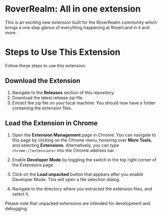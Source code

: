 # RoverRealm: All in one extension

This is an exciting new extension built for the RoverRealm community which brings a one stop glance of everything happening at RoverLand in it and more.

# Steps to Use This Extension

Follow these steps to use this extension:

## Download the Extension

1. Navigate to the **Releases** section of this repository.
2. Download the latest release zip file.
3. Extract the zip file on your local machine. You should now have a folder containing the extension files.

## Load the Extension in Chrome

1. Open the **Extension Management** page in Chrome. You can navigate to this page by clicking on the Chrome menu, hovering over **More Tools**, and selecting **Extensions**. Alternatively, you can type `chrome://extensions/` into the Chrome address bar.

2. Enable **Developer Mode** by toggling the switch in the top right corner of the Extensions page.

3. Click on the **Load unpacked** button that appears after you enable Developer Mode. This will open a file selection dialog.

4. Navigate to the directory where you extracted the extension files, and select it.

Please note that unpacked extensions are intended for development and debugging.
